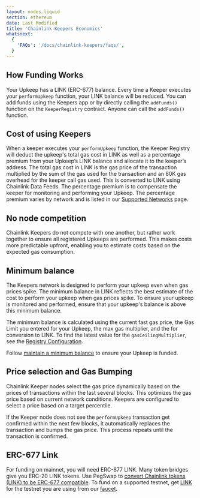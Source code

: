 ```yaml
---
layout: nodes.liquid
section: ethereum
date: Last Modified
title: 'Chainlink Keepers Economics'
whatsnext:
  {
    'FAQs': '/docs/chainlink-keepers/faqs/',
  }
---
```


## How Funding Works

Your Upkeep has a LINK (ERC-677) balance. Every time a Keeper executes your `performUpkeep` function, your LINK balance will be reduced. You can add funds using the Keepers app or by directly calling the `addFunds()` function on the `KeeperRegistry` contract. Anyone can call the `addFunds()` function.

## Cost of using Keepers

When a keeper executes your `performUpkeep` function, the Keeper Registry will deduct the upkeep's total gas cost in LINK as well as a percentage premium from your Upkeep’s LINK balance and allocate it to the keeper’s address. The total gas cost in LINK is the gas price of the transaction multiplied by the sum of the gas used for the transaction and an 80K gas overhead for the keeper call gas used. This is converted to LINK using Chainlink Data Feeds. The percentage premium is to compensate the keeper for monitoring and performing your Upkeep. The percentage premium varies by network and is listed in our [Supported Networks](../supported-networks/#configurations) page.

## No node competition

Chainlink Keepers do not compete with one another, but rather work together to ensure all registered Upkeeps are performed. This makes costs more predictable upfront, enabling you to estimate costs based on the expected gas consumption.

## Minimum balance

The Keepers network is designed to perform your upkeep even when gas prices spike. The minimum balance in LINK reflects the best estimate of the cost to perform your upkeep when gas prices spike. To ensure your upkeep is monitored and performed, ensure that your upkeep's balance is above this minimum balance.

The minimum balance is calculated using the current fast gas price, the Gas Limit you entered for your Upkeep, the max gas multiplier, and the for conversion to LINK. To find the latest value for the `gasCeilingMultiplier`, see the [Registry Configuration](../supported-networks/#configurations).

Follow [maintain a minimum balance](../manage-upkeeps/#maintain-a-minimum-balance) to ensure your Upkeep is funded.

## Price selection and Gas Bumping

Chainlink Keeper nodes select the gas price dynamically based on the prices of transactions within the last several blocks. This optimizes the gas price based on current network conditions. Keepers are configured to select a price based on a target percentile.

If the Keeper node does not see the `performUpkeep` transaction get confirmed within the next few blocks, it automatically replaces the transaction and bumps the gas price. This process repeats until the transaction is confirmed.

## ERC-677 Link

For funding on mainnet, you will need ERC-677 LINK. Many token bridges give you ERC-20 LINK tokens. Use PegSwap to [convert Chainlink tokens (LINK) to be ERC-677 compatible](https://pegswap.chain.link/). To fund on a supported testnet, get [LINK](../../link-token-contracts/) for the testnet you are using from our [faucet](https://faucets.chain.link/).

